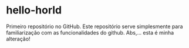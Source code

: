 # hello-horld
Primeiro repositório no GitHub.
Este repositório serve simplesmente para familiarização com as funcionalidades do github.
Abs,... esta é minha alteração!

